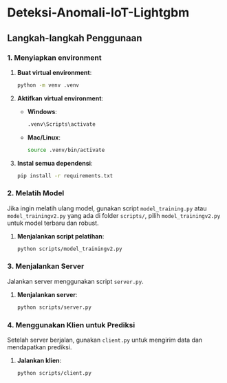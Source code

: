 # Deteksi-Anomali-IoT-Lightgbm

## Langkah-langkah Penggunaan

### 1. Menyiapkan environment

1. **Buat virtual environment**:
    ```bash
    python -m venv .venv
    ```

2. **Aktifkan virtual environment**:
    - **Windows**:
        ```bash
        .venv\Scripts\activate
        ```
    - **Mac/Linux**:
        ```bash
        source .venv/bin/activate
        ```

3. **Instal semua dependensi**:
    ```bash
    pip install -r requirements.txt
    ```

### 2. Melatih Model

Jika ingin melatih ulang model, gunakan script `model_training.py` atau `model_trainingv2.py` yang ada di folder `scripts/`, pilih `model_trainingv2.py` untuk model terbaru dan robust.

1. **Menjalankan script pelatihan**:
    ```bash
    python scripts/model_trainingv2.py
    ```

### 3. Menjalankan Server

Jalankan server menggunakan script `server.py`.

1. **Menjalankan server**:
    ```bash
    python scripts/server.py
    ```

### 4. Menggunakan Klien untuk Prediksi

Setelah server berjalan, gunakan `client.py` untuk mengirim data dan mendapatkan prediksi.

1. **Jalankan klien**:
    ```bash
    python scripts/client.py
    ```
